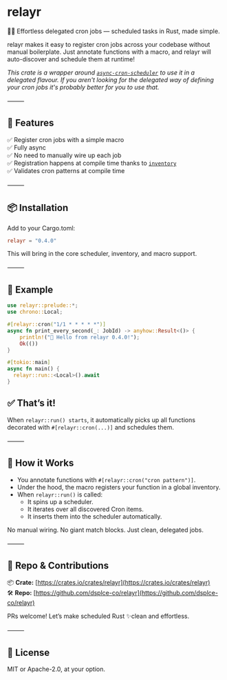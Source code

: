 # relayr

🏃‍♂️ Effortless delegated cron jobs — scheduled tasks in Rust, made simple.

relayr makes it easy to register cron jobs across your codebase without manual boilerplate. Just annotate functions with a macro, and relayr will auto-discover and schedule them at runtime!

*This crate is a wrapper around [`async-cron-scheduler`](https://crates.io/crates/async-cron-scheduler) to use it in a delegated flavour. If you aren't looking for the delegated way of defining your cron jobs it's probably better for you to use that.*

⸻

## 🖤 Features

✅ Register cron jobs with a simple macro<br>
✅ Fully async<br>
✅ No need to manually wire up each job<br>
✅ Registration happens at compile time thanks to [`inventory`](https://crates.io/crates/inventory)<br>
✅ Validates cron patterns at compile time<br>

⸻

## 📦 Installation

Add to your Cargo.toml:

```toml
relayr = "0.4.0"
```

This will bring in the core scheduler, inventory, and macro support.

⸻

## 🧪 Example

```rust
use relayr::prelude::*;
use chrono::Local;

#[relayr::cron("1/1 * * * * *")]
async fn print_every_second(_: JobId) -> anyhow::Result<()> {
    println!("🖤 Hello from relayr 0.4.0!");
    Ok(())
}

#[tokio::main]
async fn main() {
  relayr::run::<Local>().await
}
```

## ✅ That’s it!

When `relayr::run() starts`, it automatically picks up all functions decorated with `#[relayr::cron(...)]` and schedules them.

⸻

## 🧠 How it Works
- You annotate functions with `#[relayr::cron("cron pattern")]`.
- Under the hood, the macro registers your function in a global inventory.
- When `relayr::run()` is called:
  - It spins up a scheduler.
  - It iterates over all discovered Cron items.
  - It inserts them into the scheduler automatically.

No manual wiring. No giant match blocks. Just clean, delegated jobs.

⸻

## 📁 Repo & Contributions

📦 **Crate:** [https://crates.io/crates/relayr](https://crates.io/crates/relayr)<br>
🛠️ **Repo:** [https://github.com/dsplce-co/relayr](https://github.com/dsplce-co/relayr)

PRs welcome! Let’s make scheduled Rust ✨clean and effortless.

⸻

## 📄 License

MIT or Apache-2.0, at your option.

